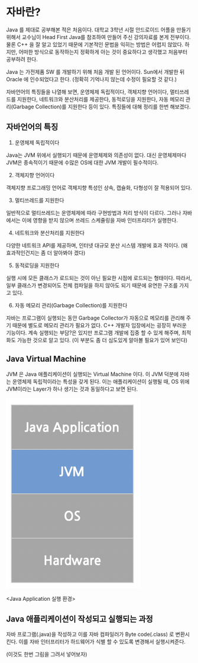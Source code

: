 # 자바란?

Java 를 제대로 공부해본 적은 처음이다. 대학교 3학년 시절 안드로이드 어플을 만들기 위해서 교수님이 Head First Java를 참조하여 만들어 주신 강의자료를 본게 전부이다.
물론 C++ 을 잘 알고 있었기 때문에 기본적인 문법을 익히는 방법은 어렵지 않았다.
하지만, 어떠한 방식으로 동작하는지 정확하게 아는 것이 중요하다고 생각했고 처음부터 공부하려 한다.

Java 는 가전제품 SW 를 개발하기 위해 처음 개발 된 언어이다. Sun에서 개발한 뒤 Oracle 에 인수되었다고 한다. (정확히 기억나지 않는데 수정이 필요할 것 같다.)

자바언어의 특징들을 나열해 보면, 운영체제 독립적이다, 객체지향 언어이다, 멀티쓰레드를 지원한다, 네트워크와 분산처리를 제공한다, 동적로딩을 지원한다, 자동 메모리 관리(Garbage Collection)를 지원한다 등이 있다. 특징들에 대해 정리를 한번 해보겠다.

## 자바언어의 특징
1. 운영체제 독립적이다

Java는 JVM 위에서 실행되기 때문에 운영체제와 의존성이 없다. 대신 운영체제마다 JVM은 종속적이기 때문에 수많은 OS에 대한 JVM 개발이 필수적이다.

2. 객체지향 언어이다

객체지향 프로그래밍 언어로 객체지향 특성인 상속, 캡슐화, 다형성이 잘 적용되어 있다.

3. 멀티쓰레드를 지원한다

일반적으로 멀티쓰레드는 운영체제에 따라 구현방법과 처리 방식이 다르다. 그러나 자바에서는 이에 영향을 받지 않으며 쓰레드 스케쥴링을 자바 인터프리터가 실행한다.

4. 네트워크와 분산처리를 지원한다

다양한 네트워크 API를 제공하며, 인터넷 대규모 분산 시스템 개발에 효과 적이다. (왜 효과적인건지는 좀 더 알아봐야 겠다)

5. 동적로딩을 지원한다

실행 시에 모든 클래스가 로드되는 것이 아닌 필요한 시점에 로드되는 형태이다. 따라서, 일부 클래스가 변경되어도 전체 컴파일을 하지 않아도 되기 때문에 유연한 구조를 가지고 있다.

6. 자동 메모리 관리(Garbage Collection)를 지원한다

자바는 프로그램이 실행되는 동안 Garbage Collector가 자동으로 메모리를 관리해 주기 때문에 별도로 메모리 관리가 필요가 없다. C++ 개발자 입장에서는 굉장히 부러운 기능이다. 계속 실행되는 부담?은 있지만 프로그램 개발에 집중 할 수 있게 해주며, 최적화도 가능한 것으로 알고 있다. (이 부분도 좀 더 심도있게 알아볼 필요가 있어 보인다)


## Java Virtual Machine

JVM 은 Java 애플리케이션이 실행되는 Virtual Machine 이다. 이 JVM 덕분에 자바는 운영체제 독립적이라는 특성을 갖게 된다. 이는 애플리케이션이 실행될 때, OS 위에 JVM이라는 Layer가 하나 생기는 것과 동일하다고 보면 된다.

![JVM](./Images/JVM_01.png)

<Java Application 실행 환경>

## Java 애플리케이션이 작성되고 실행되는 과정

자바 프로그램(.java)을 작성하고 이를 자바 컴파일러가 Byte code(.class) 로 변환시킨다. 이를 자바 인터프리터가 하드웨어가 식별 할 수 있도록 변경해서 실행시켜준다.

(이것도 한번 그림을 그려서 넣어보자)
